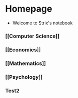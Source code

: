 # Homepage
- Welcome to Strix's notebook

### [[Computer Science]]
### [[Economics]]
### [[Mathematics]]
### [[Psychology]]
### Test2